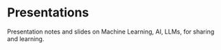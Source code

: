 # Presentations
Presentation notes and slides on Machine Learning, AI, LLMs, for sharing and learning.  
